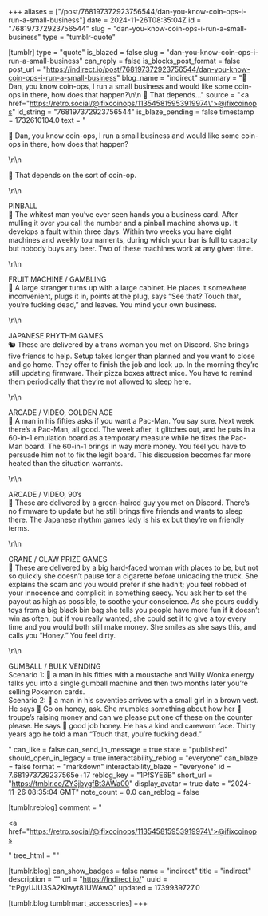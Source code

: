 +++
aliases = ["/post/768197372923756544/dan-you-know-coin-ops-i-run-a-small-business"]
date = 2024-11-26T08:35:04Z
id = "768197372923756544"
slug = "dan-you-know-coin-ops-i-run-a-small-business"
type = "tumblr-quote"

[tumblr]
type = "quote"
is_blazed = false
slug = "dan-you-know-coin-ops-i-run-a-small-business"
can_reply = false
is_blocks_post_format = false
post_url = "https://indirect.io/post/768197372923756544/dan-you-know-coin-ops-i-run-a-small-business"
blog_name = "indirect"
summary = "🐹 Dan, you know coin-ops, I run a small business and would like some coin-ops in there, how does that happen?\n\n 🦝 That depends..."
source = "<a href=\"https://retro.social/@ifixcoinops/113545815953919974\">@ifixcoinops</a>"
id_string = "768197372923756544"
is_blaze_pending = false
timestamp = 1732610104.0
text = "<p>🐹 Dan, you know coin-ops, I run a small business and would like some coin-ops in there, how does that happen?</p>\n\n<p>🦝 That depends on the sort of coin-op.</p>\n\n<p>PINBALL<br/>🐑 The whitest man you&rsquo;ve ever seen hands you a business card.  After mulling it over you call the number and a pinball machine shows up.  It develops a fault within three days.  Within two weeks you have eight machines and weekly tournaments, during which your bar is full to capacity but nobody buys any beer.  Two of these machines work at any given time.</p>\n\n<p>FRUIT MACHINE / GAMBLING<br/>🐻 A large stranger turns up with a large cabinet.  He places it somewhere inconvenient, plugs it in, points at the plug, says &ldquo;See that?  Touch that, you&rsquo;re fucking dead,&rdquo; and leaves.  You mind your own business.</p>\n\n<p>JAPANESE RHYTHM GAMES<br/>🐿 These are delivered by a trans woman you met on Discord.  She brings five friends to help.  Setup takes longer than planned and you want to close and go home.  They offer to finish the job and lock up.  In the morning they&rsquo;re still updating firmware.  Their pizza boxes attract mice.  You have to remind them periodically that they&rsquo;re not allowed to sleep here.</p>\n\n<p>ARCADE / VIDEO, GOLDEN AGE<br/>🐨 A man in his fifties asks if you want a Pac-Man.  You say sure.  Next week there&rsquo;s a Pac-Man, all good.  The week after, it glitches out, and he puts in a 60-in-1 emulation board as a temporary measure while he fixes the Pac-Man board.  The 60-in-1 brings in way more money.  You feel you have to persuade him not to fix the legit board.  This discussion becomes far more heated than the situation warrants.</p>\n\n<p>ARCADE / VIDEO, 90&rsquo;s<br/>🐍 These are delivered by a green-haired guy you met on Discord.  There&rsquo;s no firmware to update but he still brings five friends and wants to sleep there.  The Japanese rhythm games lady is his ex but they&rsquo;re on friendly terms.</p>\n\n<p>CRANE / CLAW PRIZE GAMES<br/>🐐 These are delivered by a big hard-faced woman with places to be, but not so quickly she doesn&rsquo;t pause for a cigarette before unloading the truck.  She explains the scam and you would prefer if she hadn&rsquo;t; you feel robbed of your innocence and complicit in something seedy.  You ask her to set the payout as high as possible, to soothe your conscience.  As she pours cuddly toys from a big black bin bag she tells you people have more fun if it doesn&rsquo;t win as often, but if you really wanted, she could set it to give a toy every time and you would both still make money.  She smiles as she says this, and calls you &ldquo;Honey.&rdquo;  You feel dirty.</p>\n\n<p>GUMBALL / BULK VENDING<br/>Scenario 1: 🦊 a man in his fifties with a moustache and Willy Wonka energy talks you into a single gumball machine and then two months later you&rsquo;re selling Pokemon cards.<br/>Scenario 2: 🐺 a man in his seventies arrives with a small girl in a brown vest.  He says 🐺 Go on honey, ask.  She mumbles something about how her 🐇 troupe&rsquo;s raising money and can we please put one of these on the counter please.  He says 🐺 good job honey.  He has a kind and careworn face.  Thirty years ago he told a man &ldquo;Touch that, you&rsquo;re fucking dead.&rdquo;</p>"
can_like = false
can_send_in_message = true
state = "published"
should_open_in_legacy = true
interactability_reblog = "everyone"
can_blaze = false
format = "markdown"
interactability_blaze = "everyone"
id = 7.681973729237565e+17
reblog_key = "1PfSYE6B"
short_url = "https://tmblr.co/ZY3jbygfBt3AWa00"
display_avatar = true
date = "2024-11-26 08:35:04 GMT"
note_count = 0.0
can_reblog = false

[tumblr.reblog]
comment = "<p><a href=\"https://retro.social/@ifixcoinops/113545815953919974\">@ifixcoinops</a></p>"
tree_html = ""

[tumblr.blog]
can_show_badges = false
name = "indirect"
title = "indirect"
description = ""
url = "https://indirect.io/"
uuid = "t:PgyUJU3SA2Klwyt81UWAwQ"
updated = 1739939727.0

[tumblr.blog.tumblrmart_accessories]
+++
